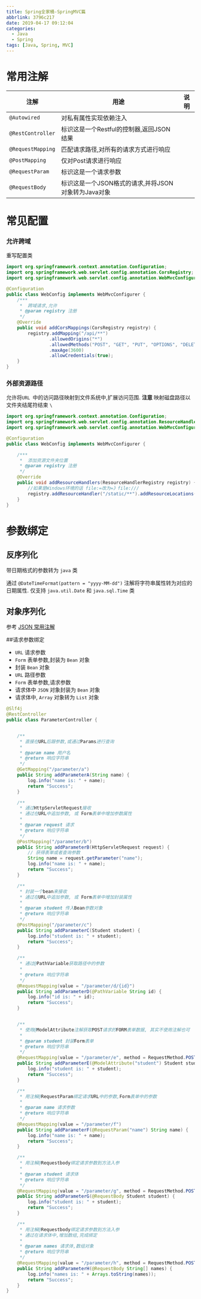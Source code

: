 ```yaml
---
title: Spring全家桶-SpringMVC篇
abbrlink: 3796c217
date: 2019-04-17 09:12:04
categories:
  - Java
  - Spring
tags: [Java, Spring, MVC]
---
```


# 常用注解
| 注解              | 用途                                                | 说明 |
| ----------------- | --------------------------------------------------- | ---- |
| `@Autowired`      | 对私有属性实现依赖注入                              |      |
| `@RestController` | 标识这是一个Restful的控制器,返回JSON结果            |      |
| `@RequestMapping` | 匹配请求路径,对所有的请求方式进行响应               |      |
| `@PostMapping`    | 仅对Post请求进行响应                                |      |
| `@RequestParam`   | 标识这是一个请求参数                                |      |
| `@RequestBody`    | 标识这是一个JSON格式的请求,并将JSON对象转为Java对象 |      |

# 常见配置

### 允许跨域

重写配置类

```java
import org.springframework.context.annotation.Configuration;
import org.springframework.web.servlet.config.annotation.CorsRegistry;
import org.springframework.web.servlet.config.annotation.WebMvcConfigurer;

@Configuration
public class WebConfig implements WebMvcConfigurer {
    /***
     *  跨域请求,允许
     * @param registry 注册
     */
    @Override
    public void addCorsMappings(CorsRegistry registry) {
        registry.addMapping("/api/**")
                .allowedOrigins("*")
                .allowedMethods("POST", "GET", "PUT", "OPTIONS", "DELETE")
                .maxAge(3600)
                .allowCredentials(true);
    }
}
```

### 外部资源路径

允许将`URL `中的访问路径映射到文件系统中,扩展访问范围. 
**注意** 映射磁盘路径以文件夹结尾符结束 `\`

```java
import org.springframework.context.annotation.Configuration;
import org.springframework.web.servlet.config.annotation.ResourceHandlerRegistry;
import org.springframework.web.servlet.config.annotation.WebMvcConfigurer;

@Configuration
public class WebConfig implements WebMvcConfigurer {

    /***
     *  添加资源文件夹位置
     * @param registry 注册
     */
    @Override
    public void addResourceHandlers(ResourceHandlerRegistry registry) {
        //如果是Windows环境的话 file:=改为=》file:///
        registry.addResourceHandler("/static/**").addResourceLocations("file:" + "S://" + File.separatorChar);
    }
}
```



# 参数绑定

## 反序列化

带日期格式的参数转为 `java` 类

通过 `@DateTimeFormat(pattern = "yyyy-MM-dd")` 注解将字符串属性转为对应的日期属性. 仅支持 `java.util.Date` 和 `java.sql.Time` 类



## 对象序列化

参考 [JSON 常用注解](https://blog.jionjion.top/posts/316f1148/)



##请求参数绑定

- `URL` 请求参数
- `Form` 表单参数,封装为 `Bean` 对象
- 封装 `Bean` 对象
- `URL` 路径参数
- `Form` 表单参数,请求参数
- 请求体中 `JSON` 对象封装为 `Bean` 对象
- 请求体中, `Array` 对象转为 `List` 对象 

```java
@Slf4j
@RestController
public class ParameterController {


    /**
     * 直接在URL后跟参数,或通过Params进行查询
     *
     * @param name 用户名
     * @return 响应字符串
     */
    @GetMapping("/parameter/a")
    public String addParameterA(String name) {
        log.info("name is: " + name);
        return "Success";
    }

    /**
     * 通过HttpServletRequest接收
     * 通过在URL中追加参数, 或 Form表单中增加参数属性
     *
     * @param request 请求
     * @return 响应字符串
     */
    @PostMapping("/parameter/b")
    public String addParameterB(HttpServletRequest request) {
        // 获得表单或者查询参数
        String name = request.getParameter("name");
        log.info("name is: " + name);
        return "Success";
    }

    /**
     * 封装一个bean来接收
     * 通过在URL中追加参数, 或 Form表单中增加封装属性
     *
     * @param student 传入Bean参数对象
     * @return 响应字符串
     */
    @PostMapping("/parameter/c")
    public String addParameterC(Student student) {
        log.info("student is: " + student);
        return "Success";
    }

    /**
     * 通过@PathVariable获取路径中的参数
     *
     * @return 响应字符串
     */
    @RequestMapping(value = "/parameter/d/{id}")
    public String addParameterD(@PathVariable String id) {
        log.info("id is: " + id);
        return "Success";
    }


    /**
     * 使用@ModelAttribute注解获取POST请求的FORM表单数据, 其实不使用注解也可
     *
     * @param student 封装Form表单
     * @return 响应字符串
     */
    @RequestMapping(value = "/parameter/e", method = RequestMethod.POST)
    public String addParameterE(@ModelAttribute("student") Student student) {
        log.info("student is: " + student);
        return "Success";
    }

    /**
     * 用注解@RequestParam绑定请求URL中的参数,Form表单中的参数
     *
     * @param name 请求参数
     * @return 响应字符串
     */
    @RequestMapping(value = "/parameter/f")
    public String addParameterF(@RequestParam("name") String name) {
        log.info("name is: " + name);
        return "Success";
    }

    /**
     * 用注解@Requestbody绑定请求参数到方法入参
     *
     * @param student 请求体
     * @return 响应字符串
     */
    @RequestMapping(value = "/parameter/g", method = RequestMethod.POST)
    public String addParameterG(@RequestBody Student student) {
        log.info("student is: " + student);
        return "Success";
    }

    /**
     * 用注解@Requestbody绑定请求参数到方法入参
     * 通过在请求体中,增加数组,完成绑定
     *
     * @param names 请求体,数组对象
     * @return 响应字符串
     */
    @RequestMapping(value = "/parameter/h", method = RequestMethod.POST)
    public String addParameterH(@RequestBody String[] names) {
        log.info("names is: " + Arrays.toString(names));
        return "Success";
    }
}
```

